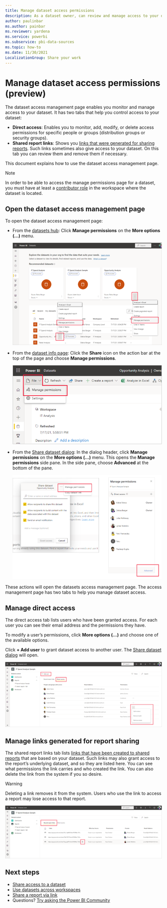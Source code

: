 ```yaml
---
title: Manage dataset access permissions
description: As a dataset owner, can review and manage access to your dataset, to help keep your sensitive data secure.
author: paulinbar
ms.author: painbar
ms.reviewer: yardena
ms.service: powerbi
ms.subservice: pbi-data-sources
ms.topic: how-to
ms.date: 11/30/2021
LocalizationGroup: Share your work
---
```

# Manage dataset access permissions (preview)

The dataset access management page enables you monitor and manage access to your dataset. It has two tabs that help you control access to your dataset:
* **Direct access**: Enables you to monitor, add, modify, or delete access permissions for specific people or groups (distribution groups or security groups).
* **Shared report links**: Shows you [links that were generated for sharing reports](../collaborate-share/service-share-dashboards.md). Such links sometimes also give access to your dataset. On this tab you can review them and remove them if necessary.

This document explains how to use the dataset access management page.

>[!NOTE]
> In order to be able to access the manage permissions page for a dataset, you must have at least a [contributor role](../collaborate-share/service-roles-new-workspaces.md) in the workspace where the dataset is located.

## Open the dataset access management page

To open the dataset access management page:

* From the [datasets hub](service-datasets-hub.md#find-the-dataset-you-need): Click **Manage permissions** on the **More options (…)** menu.

    ![Screenshot of dataset access management page entry points on the datasets hub.](media/service-datasets-manage-access-permissions/power-bi-dataset-manage-permissions-entry-datasets-hub-page.png)

* From the [dataset info page](service-datasets-hub.md#view-dataset-details-and-explore-related-reports): Click the **Share** icon on the action bar at the top of the page and choose **Manage permissions**.

    ![Screenshot of dataset access management page entry points on the dataset info page.](media/service-datasets-manage-access-permissions/power-bi-dataset-manage-permissions-entry-dataset-info-page.png)

* From the [Share dataset dialog](service-datasets-share.md): In the dialog header, click **Manage permissions** on the **More options (…)** menu. This opens the **Manage permissions** side pane. In the side pane, choose **Advanced** at the bottom of the pane.

    ![Screenshot of dataset access management page entry point on the Share dataset dialog.](media/service-datasets-manage-access-permissions/power-bi-dataset-manage-permissions-entry-share-dataset-dialog.png)
 
These actions will open the datasets access management page. The access management page has two tabs to help you manage dataset access.

## Manage direct access

The direct access tab lists users who have been granted access. For each user you can see their email address and the permissions they have.

To modify a user’s permissions, click **More options (…)** and choose one of the available options.
 
Click **+ Add user** to grant dataset access to another user. The [Share dataset dialog](service-datasets-share.md) will open.

![Screenshot of direct access tab on the dataset access management page.](media/service-datasets-manage-access-permissions/power-bi-dataset-direct-access-tab.png)

## Manage links generated for report sharing

The shared report links tab lists [links that have been created to shared reports](../collaborate-share/service-share-dashboards.md) that are based on your dataset. Such links may also grant access to the report’s underlying dataset, and so they are listed here. You can see what permissions the link carries and who created the link. You can also delete the link from the system if you so desire.

>[!WARNING]
> Deleting a link removes it from the system. Users who use the link to access a report may lose access to that report.

![Screenshot of shared report links tab on the dataset access management page.](media/service-datasets-manage-access-permissions/power-bi-dataset-shared-report-links-tab.png)

## Next steps

* [Share access to a dataset](service-datasets-share.md)
* [Use datasets across workspaces](service-datasets-across-workspaces.md)
* [Share a report via link](../collaborate-share/service-share-dashboards.md#share-a-report-via-link)
* Questions? [Try asking the Power BI Community](https://community.powerbi.com/)
